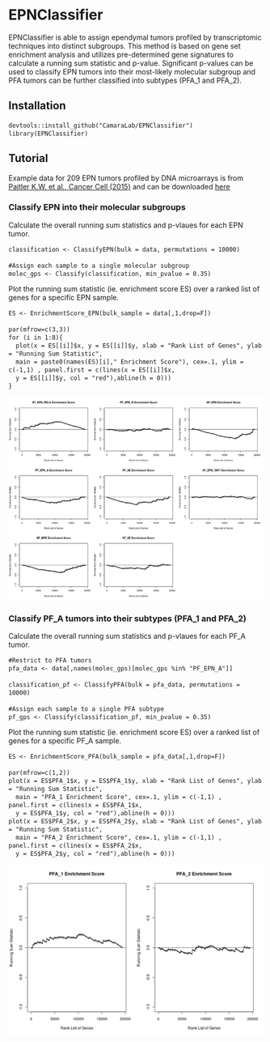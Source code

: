 
EPNClassifier
================

EPNClassifier is able to assign ependymal tumors profiled by transcriptomic techniques into distinct subgroups. This method is based on gene set enrichment analysis and utilizes pre-determined gene signatures to calculate a running sum statistic and p-value. Significant p-values can be used to classify EPN tumors into their most-likely molecular subgroup and PFA tumors can be further classified into subtypes (PFA_1 and PFA_2). 

Installation
-----------------

```{r}
devtools::install_github("CamaraLab/EPNClassifier")
library(EPNClassifier)
```

Tutorial
-----------------

Example data for 209 EPN tumors profiled by DNA microarrays is from [Pajtler K.W. et al., Cancer Cell (2015)](https://www.sciencedirect.com/science/article/pii/S153561081500135X?via%3Dihub) and can be
downloaded [here](https://www.dropbox.com/s/jc87se1hi00w0i3/Normalized_Microarray.txt?dl=1)

### Classify EPN into their molecular subgroups

Calculate the overall running sum statistics and p-vlaues for each EPN tumor.

```{r}
classification <- ClassifyEPN(bulk = data, permutations = 10000)

#Assign each sample to a single molecular subgroup
molec_gps <- Classify(classification, min_pvalue = 0.35)
```

Plot the running sum statistic (ie. enrichment score ES) over a ranked list of genes for a specific EPN sample.

```{r}
ES <- EnrichmentScore_EPN(bulk_sample = data[,1,drop=F])

par(mfrow=c(3,3))
for (i in 1:8){
  plot(x = ES[[i]]$x, y = ES[[i]]$y, xlab = "Rank List of Genes", ylab = "Running Sum Statistic", 
  main = paste0(names(ES)[i]," Enrichment Score"), cex=.1, ylim = c(-1,1) , panel.first = c(lines(x = ES[[i]]$x, 
  y = ES[[i]]$y, col = "red"),abline(h = 0)))
}
```

![](examples/Figures_markdown/ESPlot_EPN3.png)



### Classify PF_A tumors into their subtypes (PFA_1 and PFA_2)

Calculate the overall running sum statistics and p-vlaues for each PF_A tumor.

```{r}
#Restrict to PFA tumors
pfa_data <- data[,names(molec_gps)[molec_gps %in% "PF_EPN_A"]]

classification_pf <- ClassifyPFA(bulk = pfa_data, permutations = 10000)

#Assign each sample to a single PFA subtype
pf_gps <- Classify(classification_pf, min_pvalue = 0.35)
```

Plot the running sum statistic (ie. enrichment score ES) over a ranked list of genes for a specific PF_A sample.

```{r}
ES <- EnrichmentScore_PFA(bulk_sample = pfa_data[,1,drop=F])

par(mfrow=c(1,2))
plot(x = ES$PFA_1$x, y = ES$PFA_1$y, xlab = "Rank List of Genes", ylab = "Running Sum Statistic", 
  main = "PFA_1 Enrichment Score", cex=.1, ylim = c(-1,1) , panel.first = c(lines(x = ES$PFA_1$x, 
  y = ES$PFA_1$y, col = "red"),abline(h = 0)))
plot(x = ES$PFA_2$x, y = ES$PFA_2$y, xlab = "Rank List of Genes", ylab = "Running Sum Statistic", 
  main = "PFA_2 Enrichment Score", cex=.1, ylim = c(-1,1) , panel.first = c(lines(x = ES$PFA_2$x, 
  y = ES$PFA_2$y, col = "red"),abline(h = 0)))  
```

![](examples/Figures_markdown/ESPlot_PFA2.png)






